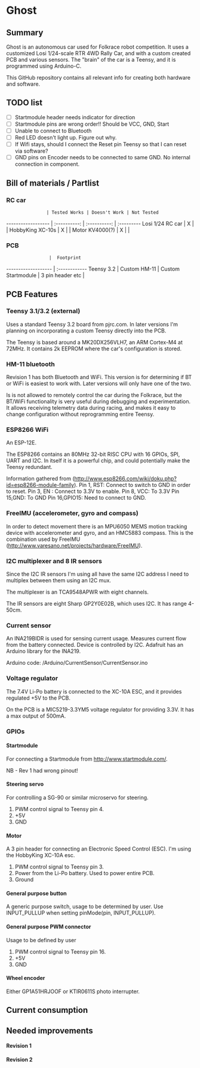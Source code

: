 # Ghost

## Summary

Ghost is an autonomous car used for Folkrace robot competition. It uses a customized Losi 1/24-scale RTR 4WD Rally Car, and with a custom created PCB and various sensors. The "brain" of the car is a Teensy, and it is programmed using Arduino-C.

This GitHub repository contains all relevant info for creating both hardware and software.

## TODO list

- [ ] Startmodule header needs indicator for direction
- [ ] Startmodule pins are wrong order!! Should be VCC, GND, Start
- [ ] Unable to connect to Bluetooth
- [ ] Red LED doesn't light up. Figure out why.
- [ ] If Wifi stays, should I connect the Reset pin Teensy so that I can reset via software?
- [ ] GND pins on Encoder needs to be connected to same GND. No internal connection in component.

## Bill of materials / Partlist



### RC car
                   | Tested Works | Doesn't Work | Not Tested
------------------ | :----------: | :----------: | :---------
Losi 1/24 RC car |      X       |             |
HobbyKing XC-10s |      X       |             |
Motor KV4000(?)  |      X       |             |


### PCB

                    |  Footprint
------------------- | :------------
Teensy 3.2          | Custom
HM-11               | Custom
Startmodule         | 3 pin header
etc                 |

## PCB Features

### Teensy 3.1/3.2 (external)

Uses a standard Teensy 3.2 board from pjrc.com. In later versions I'm planning on incorporating a custom Teensy directly into the PCB.

The Teensy is based around a MK20DX256VLH7, an ARM Cortex-M4 at 72MHz. It contains 2k  EEPROM where the car's configuration is stored.

### HM-11 bluetooth

Revision 1 has both Bluetooth and WiFi.  This version is for determining if BT or WiFi is easiest to work with. Later versions will only have one of the two.

Is is not allowed to remotely control the car during the Folkrace, but the BT/WiFi functionality is very useful during debugging and experimentation. It allows receiving telemetry data during racing, and makes it easy to change configuration without reprogramming entire Teensy.

### ESP8266 WiFi

An ESP-12E.

The ESP8266 contains an 80MHz 32-bit RISC CPU with 16 GPIOs, SPI, UART and I2C. In itself it is a powerful chip, and could potentially make the Teensy redundant.

Information gathered from (http://www.esp8266.com/wiki/doku.php?id=esp8266-module-family).
Pin 1, RST: Connect to switch to GND in order to reset.
Pin 3, EN : Connect to 3.3V to enable.
Pin 8, VCC: To 3.3V
Pin 15,GND: To GND
Pin 16,GPIO15: Need to connect to GND.

### FreeIMU (accelerometer, gyro and compass)

In order to detect movement there is an MPU6050 MEMS motion tracking device with accelerometer and gyro, and an HMC5883 compass. This is the combination used by FreeIMU (http://www.varesano.net/projects/hardware/FreeIMU).

### I2C multiplexer and 8 IR sensors

Since the I2C IR sensors I'm using all have the same I2C address I need to multiplex between them using an I2C mux.

The multiplexer is an TCA9548APWR with eight channels.

The IR sensors are eight Sharp GP2Y0E02B, which uses I2C. It has range 4-50cm.

### Current sensor

An INA219BIDR is used for sensing current usage. Measures current flow from the battery connected. Device is controlled by I2C. Adafruit has an Arduino library for the INA219.

Arduino code: /Arduino/CurrentSensor/CurrentSensor.ino

### Voltage regulator

The 7.4V Li-Po battery is connected to the XC-10A ESC, and it provides regulated +5V to the PCB.

On the PCB is a MIC5219-3.3YM5 voltage regulator for providing 3.3V. It has a max output of 500mA.

### GPIOs
#### Startmodule

For connecting a Startmodule from http://www.startmodule.com/.

NB - Rev 1 had wrong pinout!

#### Steering servo

For controlling a SG-90 or similar microservo for steering.
  1. PWM control signal to Teensy pin 4.
  2. +5V
  3. GND

#### Motor

A 3 pin header for connecting an Electronic Speed Control (ESC). I'm using the HobbyKing XC-10A esc.
  1. PWM control signal to Teensy pin 3.
  2. Power from the Li-Po battery. Used to power entire PCB.
  3. Ground

#### General purpose button

A generic purpose switch, usage to be determined by user. Use INPUT_PULLUP when setting pinMode(pin, INPUT_PULLUP).

#### General purpose PWM connector

Usage to be defined by user
  1. PWM control signal to Teensy pin 16.
  2. +5V
  3. GND

#### Wheel encoder

Either GP1A51HRJOOF or KTIR0611S photo interrupter.

## Current consumption

## Needed improvements

#### Revision 1

#### Revision 2
